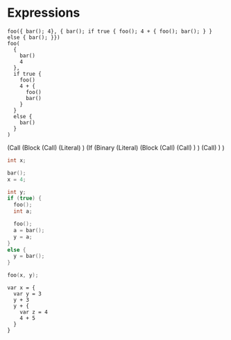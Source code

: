 # Expressions

```Cinnabar
foo({ bar(); 4}, { bar(); if true { foo(); 4 + { foo(); bar(); } } else { bar(); }})
foo(
  {
    bar()
    4
  },
  if true {
    foo()
    4 + {
      foo()
      bar()
    }
  }
  else {
    bar()
  }
)
```

(Call
  (Block
    (Call)
    (Literal)
  )
  (If
    (Binary
      (Literal)
      (Block
        (Call)
        (Call)
      )
    )
    (Call)
  )
)

```C
int x;

bar();
x = 4;

int y;
if (true) {
  foo();
  int a;

  foo();
  a = bar();
  y = a;
}
else {
  y = bar();
}

foo(x, y);
```


```Cinnabar
var x = {
  var y = 3
  y + 3
  y + {
    var z = 4
    4 + 5
  }
}
```
